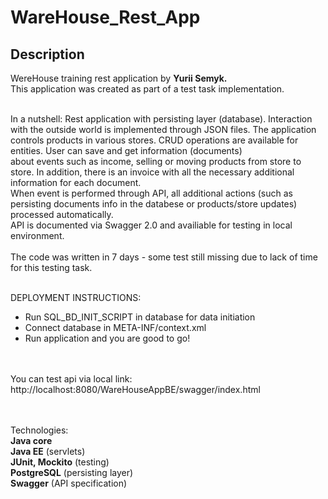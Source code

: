 # WareHouse_Rest_App
## Description

WereHouse training rest application by <b>Yurii Semyk.</b><br/>
This application was created as part of a test task implementation. <br/><br/>

In a nutshell: Rest application with persisting layer (database). Interaction with the outside world is implemented through JSON files.
The application controls products in various stores. CRUD operations are available for entities. User can save and get information (documents)<br/>
about events such as income, selling or moving products from store to store. In addition, there is an invoice with all the necessary additional<br/>
information for each document.<br/>
When event is performed through API, all additional actions (such as persisting documents info in the databese or products/store updates) processed automatically.<br/>
API is documented via Swagger 2.0 and availiable for testing in local environment.<br/><br/>
The code was written in 7 days - some test still missing due to lack of time for this testing task.

<br/>DEPLOYMENT INSTRUCTIONS:<br/>
- Run SQL_BD_INIT_SCRIPT in database for data initiation<br/>
- Connect database in META-INF/context.xml<br/>
- Run application and you are good to go!<br/>

<br/><br/>You can test api via local link:<br/> 
http://localhost:8080/WareHouseAppBE/swagger/index.html

<br/><br/>
Technologies:  <br/>
<b>Java core</b><br/>
<b>Java EE</b> (servlets)<br/>
<b>JUnit, Mockito</b> (testing)<br/>
<b>PostgreSQL</b> (persisting layer)<br/>
<b>Swagger</b> (API specification)
